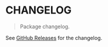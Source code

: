 # CHANGELOG

> Package changelog.

See [GitHub Releases](https://github.com/stdlib-js/array-base-fliplr2d/releases) for the changelog.